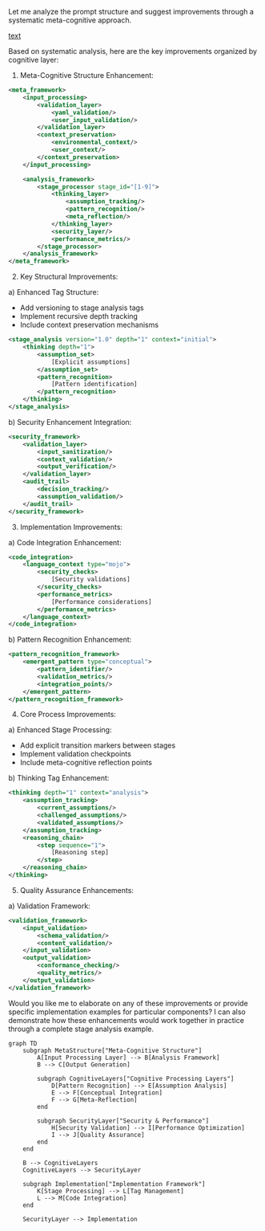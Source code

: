 Let me analyze the prompt structure and suggest improvements through a systematic meta-cognitive approach.

[text](2.sty)

Based on systematic analysis, here are the key improvements organized by cognitive layer:

1. Meta-Cognitive Structure Enhancement:

```xml
<meta_framework>
    <input_processing>
        <validation_layer>
            <yaml_validation/>
            <user_input_validation/>
        </validation_layer>
        <context_preservation>
            <environmental_context/>
            <user_context/>
        </context_preservation>
    </input_processing>

    <analysis_framework>
        <stage_processor stage_id="[1-9]">
            <thinking_layer>
                <assumption_tracking/>
                <pattern_recognition/>
                <meta_reflection/>
            </thinking_layer>
            <security_layer/>
            <performance_metrics/>
        </stage_processor>
    </analysis_framework>
</meta_framework>
```

2. Key Structural Improvements:

a) Enhanced Tag Structure:
- Add versioning to stage analysis tags
- Implement recursive depth tracking
- Include context preservation mechanisms

```xml
<stage_analysis version="1.0" depth="1" context="initial">
    <thinking depth="1">
        <assumption_set>
            [Explicit assumptions]
        </assumption_set>
        <pattern_recognition>
            [Pattern identification]
        </pattern_recognition>
    </thinking>
</stage_analysis>
```

b) Security Enhancement Integration:
```xml
<security_framework>
    <validation_layer>
        <input_sanitization/>
        <context_validation/>
        <output_verification/>
    </validation_layer>
    <audit_trail>
        <decision_tracking/>
        <assumption_validation/>
    </audit_trail>
</security_framework>
```

3. Implementation Improvements:

a) Code Integration Enhancement:
```xml
<code_integration>
    <language_context type="mojo">
        <security_checks>
            [Security validations]
        </security_checks>
        <performance_metrics>
            [Performance considerations]
        </performance_metrics>
    </language_context>
</code_integration>
```

b) Pattern Recognition Enhancement:
```xml
<pattern_recognition_framework>
    <emergent_pattern type="conceptual">
        <pattern_identifier/>
        <validation_metrics/>
        <integration_points/>
    </emergent_pattern>
</pattern_recognition_framework>
```

4. Core Process Improvements:

a) Enhanced Stage Processing:
- Add explicit transition markers between stages
- Implement validation checkpoints
- Include meta-cognitive reflection points

b) Thinking Tag Enhancement:
```xml
<thinking depth="1" context="analysis">
    <assumption_tracking>
        <current_assumptions/>
        <challenged_assumptions/>
        <validated_assumptions/>
    </assumption_tracking>
    <reasoning_chain>
        <step sequence="1">
            [Reasoning step]
        </step>
    </reasoning_chain>
</thinking>
```

5. Quality Assurance Enhancements:

a) Validation Framework:
```xml
<validation_framework>
    <input_validation>
        <schema_validation/>
        <content_validation/>
    </input_validation>
    <output_validation>
        <conformance_checking/>
        <quality_metrics/>
    </output_validation>
</validation_framework>
```

Would you like me to elaborate on any of these improvements or provide specific implementation examples for particular components? I can also demonstrate how these enhancements would work together in practice through a complete stage analysis example.

```mermaid
graph TD
    subgraph MetaStructure["Meta-Cognitive Structure"]
        A[Input Processing Layer] --> B[Analysis Framework]
        B --> C[Output Generation]

        subgraph CognitiveLayers["Cognitive Processing Layers"]
            D[Pattern Recognition] --> E[Assumption Analysis]
            E --> F[Conceptual Integration]
            F --> G[Meta-Reflection]
        end

        subgraph SecurityLayer["Security & Performance"]
            H[Security Validation] --> I[Performance Optimization]
            I --> J[Quality Assurance]
        end
    end

    B --> CognitiveLayers
    CognitiveLayers --> SecurityLayer

    subgraph Implementation["Implementation Framework"]
        K[Stage Processing] --> L[Tag Management]
        L --> M[Code Integration]
    end

    SecurityLayer --> Implementation
```
